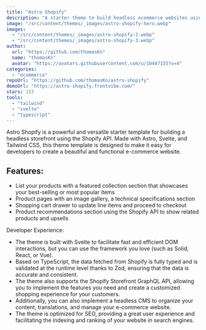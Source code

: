 ```yaml
---
title: "Astro Shopify"
description: "A starter theme to build headless ecommerce websites using Astro and Shopify."
image: "/src/content/themes/_images/astro-shopify-hero.webp"
images:
  - "/src/content/themes/_images/astro-shopify-2.webp"
  - "/src/content/themes/_images/astro-shopify-3.webp"
author:
  url: "https://github.com/thomasKn"
  name: "thomasKn"
  avatar: "https://avatars.githubusercontent.com/u/10447155?v=4"
categories:
  - "ecommerce"
repoUrl: "https://github.com/thomasKn/astro-shopify"
demoUrl: "https://astro-shopify.frontvibe.com/"
stars: 153
tools:
  - "tailwind"
  - "svelte"
  - "typescript"
---
```


<p>
  Astro Shopify is a powerful and versatile starter template for building a headless storefront
  using the Shopify API. Made with Astro, Svelte, and Tailwind CSS, this theme template is designed
  to make it easy for developers to create a beautiful and functional e-commerce website.
</p>
<h2>Features:</h2>
<ul>
  <li>
    List your products with a featured collection section that showcases your best-selling or most
    popular items
  </li>
  <li>Product pages with an image gallery, a technical specifications section</li>
  <li>Shopping cart drawer to update line items and proceed to checkout</li>
  <li>
    Product recommendations section using the Shopify API to show related products and upsells
  </li>
</ul>
<p>Developer Experience:</p>
<ul>
  <li>
    The theme is built with Svelte to facilitate fast and efficient DOM interactions, but you can
    use the framework you love (such as Solid, React, or Vue).
  </li>
  <li>
    Based on TypeScript, the data fetched from Shopify is fully typed and is validated at the
    runtime level thanks to Zod, ensuring that the data is accurate and consistent.
  </li>
  <li>
    The theme also supports the Shopify Storefront GraphQL API, allowing you to implement the
    features you need and create a customized shopping experience for your customers.
  </li>
  <li>
    Additionally, you can also implement a headless CMS to organize your content, translations, and
    manage your e-commerce website.
  </li>
  <li>
    The theme is optimized for SEO, providing a great user experience and facilitating the indexing
    and ranking of your website in search engines.
  </li>
</ul>
